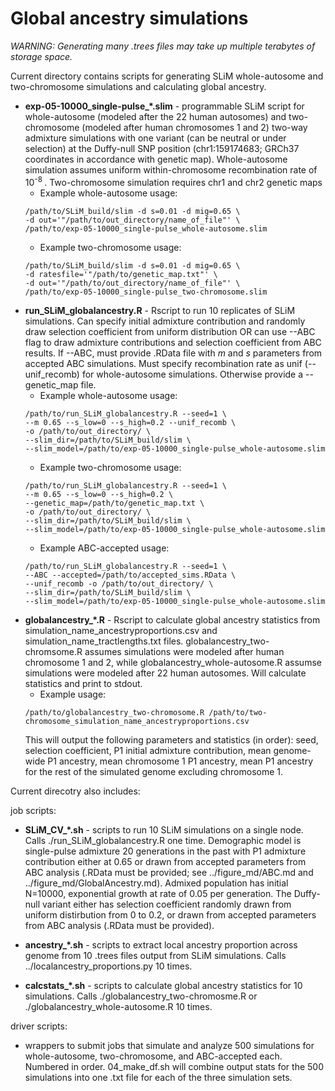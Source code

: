 # Global ancestry simulations

_WARNING: Generating many .trees files may take up multiple terabytes of storage space._

Current directory contains scripts for generating SLiM whole-autosome and two-chromosome simulations and calculating global ancestry.

* **exp-05-10000_single-pulse_\*.slim** - programmable SLiM script for whole-autosome (modeled after the 22 human autosomes) and two-chromosome (modeled after human chromosomes 1 and 2) two-way admixture simulations with one variant (can be neutral or under selection) at the Duffy-null SNP position (chr1:159174683; GRCh37 coordinates in accordance with genetic map). Whole-autosome simulation assumes uniform within-chromosome recombination rate of 10<sup>-8 </sup>. Two-chromosome simulation requires chr1 and chr2 genetic maps 
  * Example whole-autosome usage:
  ```
  /path/to/SLiM_build/slim -d s=0.01 -d mig=0.65 \
  -d out='"/path/to/out_directory/name_of_file"' \
  /path/to/exp-05-10000_single-pulse_whole-autosome.slim
  ```  
  * Example two-chromosome usage: 
  ```
  /path/to/SLiM_build/slim -d s=0.01 -d mig=0.65 \
  -d ratesfile='"/path/to/genetic_map.txt"' \
  -d out='"/path/to/out_directory/name_of_file"' \
  /path/to/exp-05-10000_single-pulse_two-chromosome.slim
  ```
* **run_SLiM_globalancestry.R** - Rscript to run 10 replicates of SLiM simulations. Can specify initial admixture contribution and randomly draw selection coefficient from uniform distribution OR can use --ABC flag to draw admixture contributions and selection coefficient from ABC results. If --ABC, must provide .RData file with _m_ and _s_ parameters from accepted ABC simulations. Must specify recombination rate as unif (--unif_recomb) for whole-autosome simulations. Otherwise provide a --genetic_map file.
  * Example whole-autosome usage:
  ```
  /path/to/run_SLiM_globalancestry.R --seed=1 \
  --m 0.65 --s_low=0 --s_high=0.2 --unif_recomb \
  -o /path/to/out_directory/ \
  --slim_dir=/path/to/SLiM_build/slim \
  --slim_model=/path/to/exp-05-10000_single-pulse_whole-autosome.slim
  ```
  * Example two-chromosome usage:
  ```
  /path/to/run_SLiM_globalancestry.R --seed=1 \
  --m 0.65 --s_low=0 --s_high=0.2 \
  --genetic_map=/path/to/genetic_map.txt \
  -o /path/to/out_directory/ \
  --slim_dir=/path/to/SLiM_build/slim \
  --slim_model=/path/to/exp-05-10000_single-pulse_whole-autosome.slim
  ```
  * Example ABC-accepted usage:
  ```
  /path/to/run_SLiM_globalancestry.R --seed=1 \
  --ABC --accepted=/path/to/accepted_sims.RData \
  --unif_recomb -o /path/to/out_directory/ \
  --slim_dir=/path/to/SLiM_build/slim \
  --slim_model=/path/to/exp-05-10000_single-pulse_whole-autosome.slim
  ```
* **globalancestry_\*.R** - Rscript to calculate global ancestry statistics from simulation_name_ancestryproportions.csv and simulation_name_tractlengths.txt files. globalancestry_two-chromsome.R assumes simulations were modeled after human chromosome 1 and 2, while globalancestry_whole-autosome.R assumse simulations were modeled after 22 human autosomes. Will calculate statistics and print to stdout.
  * Example usage:
  ```
  /path/to/globalancestry_two-chromosome.R /path/to/two-chromosome_simulation_name_ancestryproportions.csv
  ```
  This will output the following parameters and statistics (in order): seed, selection coefficient, P1 initial admixture contribution, mean genome-wide P1 ancestry, mean chromosome 1 P1 ancestry, mean P1 ancestry for the rest of the simulated genome excluding chromosome 1.


Current direcotry also includes:

job scripts:

* **SLiM_CV_\*.sh** - scripts to run 10 SLiM simulations on a single node. Calls ./run_SLiM_globalancestry.R one time. Demographic model is single-pulse admixture 20 generations in the past with P1 admixture contribution either at 0.65 or drawn from accepted parameters from ABC analysis (.RData must be provided; see ../figure_md/ABC.md and ../figure_md/GlobalAncestry.md). Admixed population has initial N=10000, exponential growth at rate of 0.05 per generation. The Duffy-null variant either has selection coefficient randomly drawn from uniform distirbution from 0 to 0.2, or drawn from accepted parameters from ABC analysis (.RData must be provided).
  
* **ancestry_\*.sh** - scripts to extract local ancestry proportion across genome from 10 .trees files output from SLiM simulations. Calls ../localancestry_proportions.py 10 times.

* **calcstats_\*.sh** - scripts to calculate global ancestry statistics for 10 simulations. Calls ./globalancestry_two-chromosme.R  or ./globalancestry_whole-autosome.R 10 times.

driver scripts:

- wrappers to submit jobs that simulate and analyze 500 simulations for whole-autosome, two-chromosome, and ABC-accepted each. Numbered in order. 04_make_df.sh will combine output stats for the 500 simulations into one .txt file for each of the three simulation sets.
